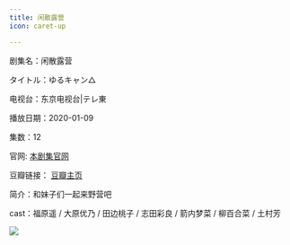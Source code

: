 ```yaml
---
title: 闲散露营
icon: caret-up

---
```


剧集名：闲散露营

タイトル：ゆるキャン△

电视台：东京电视台|テレ東

播放日期：2020-01-09

集数：12

官网: [本剧集官网](https://www.tv-tokyo.co.jp/yurucamp/)

豆瓣链接： [豆瓣主页](https://movie.douban.com/subject/34906720/)


简介：和妹子们一起来野营吧

cast：福原遥 / 大原优乃 / 田边桃子 / 志田彩良 / 箭内梦菜 / 柳百合菜 / 土村芳

![](https://listpic.tsgsanjiao.com/2020/2020xsly.jpg)